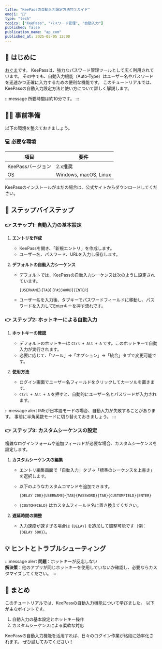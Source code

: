 ```yaml
---
title: "KeePassの自動入力設定方法完全ガイド"
emoji: "🔐"
type: "tech"
topics: ["KeePass", "パスワード管理", "自動入力"]
published: false
publication_name: "ap_com"
published_at: 2025-03-05 12:00
---
```


## 🌟 はじめに

[おぐま](https://github.com/9mak)です。
KeePassは、強力なパスワード管理ツールとして広く利用されています。
その中でも、自動入力機能（Auto-Type）はユーザー名やパスワードを迅速かつ正確に入力するための便利な機能です。
このチュートリアルでは、KeePassの自動入力設定方法と使い方について詳しく解説します。

:::message
所要時間は約10分です。
:::

## 👷‍♂️ 事前準備

以下の環境を整えておきましょう。

### 💻 必要な環境

| 項目 | 要件 |
| --- | --- |
| KeePassバージョン | 2.x推奨 |
| OS | Windows, macOS, Linux |

KeePassのインストールがまだの場合は、公式サイトからダウンロードしてください。

## 📖 ステップバイステップ

### 👉 ステップ1: 自動入力の基本設定

1. **エントリを作成**
   - KeePassを開き、「新規エントリ」を作成します。
   - ユーザー名、パスワード、URLを入力し保存します。

2. **デフォルトの自動入力シーケンス**
   - デフォルトでは、KeePassの自動入力シーケンスは次のように設定されています。

     ```plaintext
     {USERNAME}{TAB}{PASSWORD}{ENTER}
     ```

   - ユーザー名を入力後、タブキーでパスワードフィールドに移動し、パスワードを入力してEnterキーを押す流れです。

### 👉 ステップ2: ホットキーによる自動入力

1. **ホットキーの確認**
   - デフォルトのホットキーは `Ctrl + Alt + A` です。このホットキーで自動入力が実行されます。
   - 必要に応じて、「ツール」→「オプション」→「統合」タブで変更可能です。

2. **使用方法**
   - ログイン画面でユーザー名フィールドをクリックしてカーソルを置きます。
   - `Ctrl + Alt + A` を押すと、自動的にユーザー名とパスワードが入力されます。

:::message alert
IMEが日本語モードの場合、自動入力が失敗することがあります。
事前に半角英数モードに切り替えておきましょう。
:::

### 👉 ステップ3: カスタムシーケンスの設定

複雑なログインフォームや追加フィールドが必要な場合、カスタムシーケンスを設定します。

1. **カスタムシーケンスの編集**
   - エントリ編集画面で「自動入力」タブ→「標準のシーケンスを上書き」を選択します。
   - 以下のようなカスタムコマンドを追加できます。

     ```plaintext
     {DELAY 200}{USERNAME}{TAB}{PASSWORD}{TAB}{CUSTOMFIELD}{ENTER}
     ```

   - `{CUSTOMFIELD}` はカスタムフィールド名に置き換えてください。

2. **遅延時間の調整**
   - 入力速度が速すぎる場合は `{DELAY}` を追加して調整可能です（例：`{DELAY 500}`）。

## 💡 ヒントとトラブルシューティング

:::message alert
**問題**：ホットキーが反応しない  
**解決策**：他のアプリが同じホットキーを使用していないか確認し、必要ならカスタマイズしてください。
:::

## 🎉 まとめ

このチュートリアルでは、KeePassの自動入力機能について学びました。
以下が主なポイントです。

1. 自動入力の基本設定とホットキー操作
2. カスタムシーケンスによる柔軟な対応

KeePassの自動入力機能を活用すれば、日々のログイン作業が格段に効率化されます。
ぜひ試してみてください！

